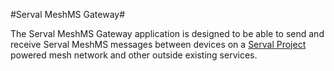 #Serval MeshMS Gateway#

The Serval MeshMS Gateway application is designed to be able to send and receive Serval MeshMS messages between devices on a [Serval Project](http://www.servalproject.org) powered mesh network and other outside existing services. 